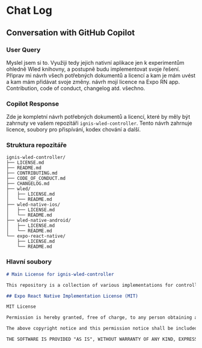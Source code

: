# Chat Log

## Conversation with GitHub Copilot

### User Query

Myslel jsem si to. Využiji tedy jejich nativní aplikace jen k experimentům ohledně Wled knihovny, a postupně budu implementovat svoje řešení. Připrav mi návrh všech potřebných dokumentů a licencí a kam je mám uvést a kam mám přidávat svoje změny. návrh mojí licence na Expo RN app. Contribution, code of conduct, changelog atd. všechno.

### Copilot Response

Zde je kompletní návrh potřebných dokumentů a licencí, které by měly být zahrnuty ve vašem repozitáři `ignis-wled-controller`. Tento návrh zahrnuje licence, soubory pro přispívání, kodex chování a další.

### Struktura repozitáře

```
ignis-wled-controller/
├── LICENSE.md
├── README.md
├── CONTRIBUTING.md
├── CODE_OF_CONDUCT.md
├── CHANGELOG.md
├── wled/
│   ├── LICENSE.md
│   └── README.md
├── wled-native-ios/
│   ├── LICENSE.md
│   └── README.md
├── wled-native-android/
│   ├── LICENSE.md
│   └── README.md
└── expo-react-native/
    ├── LICENSE.md
    └── README.md
```

### Hlavní soubory

```markdown name=LICENSE.md
# Main License for ignis-wled-controller

This repository is a collection of various implementations for controlling juggling light toys using the WLED library. Each implementation included here retains its original license, as specified in their respective directories. The Expo React Native implementation is licensed under the MIT License.

## Expo React Native Implementation License (MIT)

MIT License

Permission is hereby granted, free of charge, to any person obtaining a copy of this software and associated documentation files (the "Software"), to deal in the Software without restriction, including without limitation the rights to use, copy, modify, merge, publish, distribute, sublicense, and/or sell copies of the Software, and to permit persons to whom the Software is furnished to do so, subject to the following conditions:

The above copyright notice and this permission notice shall be included in all copies or substantial portions of the Software.

THE SOFTWARE IS PROVIDED "AS IS", WITHOUT WARRANTY OF ANY KIND, EXPRESS OR IMPLIED, INCLUDING BUT NOT LIMITED TO THE WARRANTIES OF MERCHANTABILITY, FITNESS FOR A PARTICULAR PURPOSE AND NONINFRINGEMENT. IN NO EVENT SHALL THE AUTHORS OR COPYRIGHT HOLDERS BE LIABLE FOR ANY CLAIM, DAMAGES OR OTHER LIABILITY, WHETHER IN AN ACTION OF CONTRACT, TORT OR OTHERWISE, ARISING FROM, OUT OF OR IN CONNECTION WITH THE SOFTWARE OR THE USE OR OTHER DEALINGS IN THE SOFTWARE.
```
